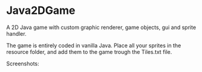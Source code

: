 # Java2DGame
 A 2D Java game with custom graphic renderer, game objects, gui and sprite handler.
 
 The game is entirely coded in vanilla Java. Place all your sprites in the resource folder, and add them to the game trough the Tiles.txt file.
 
 Screenshots:
